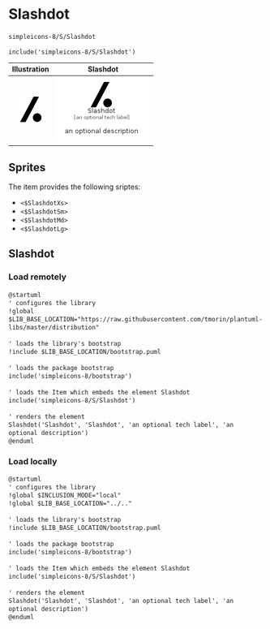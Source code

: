 # Slashdot


```text
simpleicons-8/S/Slashdot
```

```text
include('simpleicons-8/S/Slashdot')
```



| Illustration | Slashdot |
| :---: | :---: |
| ![illustration for Illustration](../../simpleicons-8/S/Slashdot.png) | ![illustration for Slashdot](../../simpleicons-8/S/Slashdot.Local.png) |



## Sprites
The item provides the following sriptes:

- `<$SlashdotXs>`
- `<$SlashdotSm>`
- `<$SlashdotMd>`
- `<$SlashdotLg>`





## Slashdot

### Load remotely
```plantuml
@startuml
' configures the library
!global $LIB_BASE_LOCATION="https://raw.githubusercontent.com/tmorin/plantuml-libs/master/distribution"

' loads the library's bootstrap
!include $LIB_BASE_LOCATION/bootstrap.puml

' loads the package bootstrap
include('simpleicons-8/bootstrap')

' loads the Item which embeds the element Slashdot
include('simpleicons-8/S/Slashdot')

' renders the element
Slashdot('Slashdot', 'Slashdot', 'an optional tech label', 'an optional description')
@enduml
```

### Load locally
```plantuml
@startuml
' configures the library
!global $INCLUSION_MODE="local"
!global $LIB_BASE_LOCATION="../.."

' loads the library's bootstrap
!include $LIB_BASE_LOCATION/bootstrap.puml

' loads the package bootstrap
include('simpleicons-8/bootstrap')

' loads the Item which embeds the element Slashdot
include('simpleicons-8/S/Slashdot')

' renders the element
Slashdot('Slashdot', 'Slashdot', 'an optional tech label', 'an optional description')
@enduml
```


